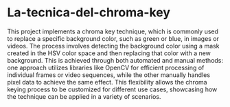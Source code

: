 # La-tecnica-del-chroma-key

This project implements a chroma key technique, which is commonly used to replace a specific background color, such as green or blue, in images or videos. The process involves detecting the background color using a mask created in the HSV color space and then replacing that color with a new background. This is achieved through both automated and manual methods: one approach utilizes libraries like OpenCV for efficient processing of individual frames or video sequences, while the other manually handles pixel data to achieve the same effect. This flexibility allows the chroma keying process to be customized for different use cases, showcasing how the technique can be applied in a variety of scenarios.
